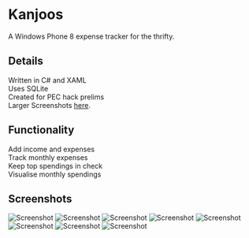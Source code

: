 Kanjoos
=======

A Windows Phone 8 expense tracker for the thrifty.  

Details
-------
Written in C# and XAML  
Uses SQLite  
Created for PEC hack prelims  
Larger Screenshots [here](http://imgur.com/a/uueHB).

Functionality
-------------
Add income and expenses  
Track monthly expenses  
Keep top spendings in check  
Visualise monthly spendings

Screenshots
-----------
![Screenshot](http://i.imgur.com/KEV2xQe.jpg)
![Screenshot](http://i.imgur.com/7yDaEFR.jpg)
![Screenshot](http://i.imgur.com/8Mr4ggN.jpg)
![Screenshot](http://i.imgur.com/9i5TEzZ.jpg)
![Screenshot](http://i.imgur.com/LG44xms.jpg)
![Screenshot](http://i.imgur.com/Bo8DDHg.jpg)
![Screenshot](http://i.imgur.com/m2JGvLZ.jpg)
![Screenshot](http://i.imgur.com/clG4Ap3.jpg)
